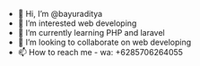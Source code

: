 - 👋 Hi, I’m @bayuraditya
- 👀 I’m interested web developing
- 🌱 I’m currently learning PHP and laravel
- 💞️ I’m looking to collaborate on web developing
- 📫 How to reach me - wa: +6285706264055

<!---
bayuraditya/bayuraditya is a ✨ special ✨ repository because its `README.md` (this file) appears on your GitHub profile.
You can click the Preview link to take a look at your changes.
--->

